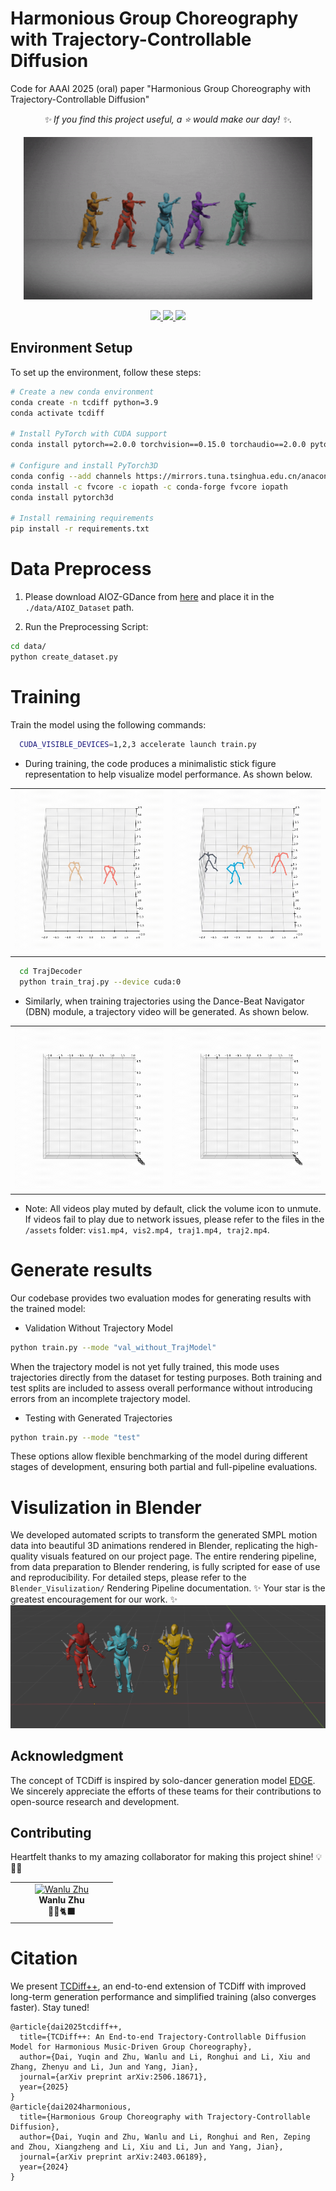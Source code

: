 # Harmonious Group Choreography with Trajectory-Controllable Diffusion
Code for AAAI 2025 (oral) paper "Harmonious Group Choreography with Trajectory-Controllable Diffusion"

<!-- [<a href="https://wanluzhu.github.io/TCDiffusion/"><strong>Project Page</strong></a>]
[<a href="https://arxiv.org/pdf/2403.06189"><strong>Paper</strong></a>] -->

<!-- ![model](assets/Pipline.jpg)
Our framework consists of two main components: the Dance-Beat Navigator (DBN) and Trajectory-Controllable Diffusion (TCDiff). 
To address dancer ambiguity, initially, we employ DBN to model dancer positions, as dancers' coordinates exhibit distinct differences and are less prone to confusion.
Subsequently, TCDiff utilizes this result for conditional diffusion to generate corresponding dance movements. During this process, a fusion projection enhances group information before inputting it into the multi-dance transformer, while a footwork adaptor adjusts the final footwork. -->

<p align="center">
  <em>✨ If you find this project useful, a ⭐️ would make our day! ✨.</em>
</p>

<p align="center">
  <img height="260" src="assets/sample.gif" />
</p>

<p align="center">
  <a href="https://arxiv.org/pdf/2403.06189">
    <img src="https://img.shields.io/badge/Paper-blue?style=for-the-badge"/>
  </a>
  <a href="https://wanluzhu.github.io/TCDiffusion/">
    <img src="https://img.shields.io/badge/Project Page-green?style=for-the-badge"/>
  </a>
  <a href="https://da1yuqin.github.io/TCDiffpp.website/">
    <img src="https://img.shields.io/badge/Extension:TCDiff++-purple?style=for-the-badge"/>
  </a>
</p>




## Environment Setup

To set up the environment, follow these steps:

```bash
# Create a new conda environment
conda create -n tcdiff python=3.9
conda activate tcdiff

# Install PyTorch with CUDA support
conda install pytorch==2.0.0 torchvision==0.15.0 torchaudio==2.0.0 pytorch-cuda=11.7 -c pytorch -c nvidia

# Configure and install PyTorch3D
conda config --add channels https://mirrors.tuna.tsinghua.edu.cn/anaconda/cloud/pytorch3d/
conda install -c fvcore -c iopath -c conda-forge fvcore iopath 
conda install pytorch3d

# Install remaining requirements
pip install -r requirements.txt
```


# Data Preprocess
1. Please download AIOZ-GDance from [here](https://github.com/aioz-ai/AIOZ-GDANCE) and place it in the `./data/AIOZ_Dataset` path.


2. Run the Preprocessing Script:
```bash
cd data/
python create_dataset.py
```

# Training
Train the model using the following commands:
```bash
  CUDA_VISIBLE_DEVICES=1,2,3 accelerate launch train.py
```
- During training, the code produces a minimalistic stick figure representation to help visualize model performance. As shown below.

<table>
  <tr>
    <td>
      <center>
        <img height="260" src="assets/vis1.gif" />
      </center>
    </td>
    <td>
      <center>
        <img height="260" src="assets/vis2.gif" />
      </center>
    </td>
  </tr>
</table>




```bash
  cd TrajDecoder
  python train_traj.py --device cuda:0
```
- Similarly, when training trajectories using the Dance-Beat Navigator (DBN) module, a trajectory video will be generated. As shown below.


<table>
  <tr>
    <td>
      <center>
        <img height="260" src="assets/traj1.gif" />
      </center>
    </td>
    <td>
      <center>
        <img height="260" src="assets/traj2.gif" />
      </center>
    </td>
  </tr>
</table>


- Note: All videos play muted by default, click the volume icon to unmute. If videos fail to play due to network issues, please refer to the files in the `/assets` folder: `vis1.mp4, vis2.mp4, traj1.mp4, traj2.mp4`.

# Generate results
Our codebase provides two evaluation modes for generating results with the trained model:

- Validation Without Trajectory Model
```bash
python train.py --mode "val_without_TrajModel" 
```
When the trajectory model is not yet fully trained, this mode uses trajectories directly from the dataset for testing purposes. Both training and test splits are included to assess overall performance without introducing errors from an incomplete trajectory model.

- Testing with Generated Trajectories
```bash
python train.py --mode "test" 
```
These options allow flexible benchmarking of the model during different stages of development, ensuring both partial and full-pipeline evaluations.

# Visulization in Blender
We developed automated scripts to transform the generated SMPL motion data into beautiful 3D animations rendered in Blender, replicating the high-quality visuals featured on our project page. The entire rendering pipeline, from data preparation to Blender rendering, is fully scripted for ease of use and reproducibility. For detailed steps, please refer to the `Blender_Visulization/` Rendering Pipeline documentation.  ✨ Your star is the greatest encouragement for our work. ✨
![vis](assets/Blender_vis.png)


## Acknowledgment
The concept of TCDiff is inspired by solo-dancer generation model [EDGE](https://github.com/Stanford-TML/EDGE).
We sincerely appreciate the efforts of these teams for their contributions to open-source research and development.

## Contributing
Heartfelt thanks to my amazing collaborator for making this project shine! 💡💪🌟
<table>
  <tbody>
    <tr>
    <td align="center" width="150">
        <a href="https://github.com/wanluzhu">
          <img src="https://wsrv.nl/?url=avatars.githubusercontent.com/u/87316742?v=4&mask=circle&w=100&h=100" alt="Wanlu Zhu">
        </a>
        <div><strong>Wanlu Zhu</strong></div>
        <div>🏸💧🐈‍⬛</div>
      </td>
    </tr>
  </tbody>
</table>


# Citation
We present [TCDiff++](https://github.com/Da1yuqin/TCDiffpp), an end-to-end extension of TCDiff with improved long-term generation performance and simplified training (also converges faster). Stay tuned!
```
@article{dai2025tcdiff++,
  title={TCDiff++: An End-to-end Trajectory-Controllable Diffusion Model for Harmonious Music-Driven Group Choreography},
  author={Dai, Yuqin and Zhu, Wanlu and Li, Ronghui and Li, Xiu and Zhang, Zhenyu and Li, Jun and Yang, Jian},
  journal={arXiv preprint arXiv:2506.18671},
  year={2025}
}
@article{dai2024harmonious,
  title={Harmonious Group Choreography with Trajectory-Controllable Diffusion},
  author={Dai, Yuqin and Zhu, Wanlu and Li, Ronghui and Ren, Zeping and Zhou, Xiangzheng and Li, Xiu and Li, Jun and Yang, Jian},
  journal={arXiv preprint arXiv:2403.06189},
  year={2024}
}
```